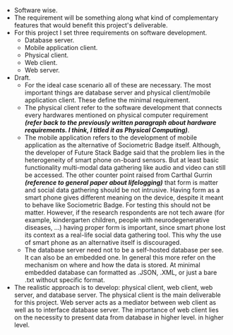 * Software wise.
* The requirement will be something along what kind of complementary features that would benefit this project's deliverable.
* For this project I set three requirements on software development.
    * Database server.
    * Mobile application client.
    * Physical client.
    * Web client.
    * Web server.
* Draft.
    * For the ideal case scenario all of these are necessary. The most important things are database server and physical client/mobile application client. These define the minimal requirement.
    * The physical client refer to the software development that connects every hardwares mentioned on physical computer requirement __*(refer back to the previously written paragraph about hardware requirements. I think, I titled it as Physical Computing)*__.
    * The mobile application refers to the development of mobile application as the alternative of Sociometric Badge itself. Although, the developer of Future Stack Badge said that the problem lies in the heterogeneity of smart phone on-board sensors. But at least basic functionality multi-modal data gathering like audio and video can still be accessed. The other counter point raised from Carthal Gurrin __*(reference to general paper about lifelogging)*__ that form is matter and social data gathering should be not intrusive. Having form as a smart phone gives different meaning on the device, despite it meant to behave like Sociometric Badge. For testing this should not be matter. However, if the research respondents are not tech aware (for example, kindergarten children, people with neurodegenerative diseases, ...) having proper form is important, since smart phone lost its context as a real-life social data gathering tool. This why the use of smart phone as an alternative itself is discouraged.
    * The database server need not to be a self-hosted database per see. It can also be an embedded one. In general this more refer on the mechanism on where and how the data is stored. At minimal embedded database can formatted as .JSON, .XML, or just a bare .txt without specific format.
* The realistic approach is to develop: physical client, web client, web server, and database server. The physical client is the main deliverable for this project. Web server acts as a mediator between web client as well as to interface database server. The importance of web client lies on the necessity to present data from database in higher level. in higher level.